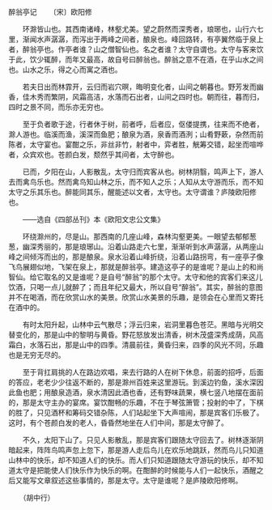 醉翁亭记
　　〔宋〕欧阳修 

　　环滁皆山也。其西南诸峰，林壑尤美。望之蔚然而深秀者，琅琊也，山行六七里，渐闻水声潺潺，而泻出于两峰之间者，酿泉也。峰回路转，有亭翼然临于泉上者，醉翁亭也。作亭者谁？山之僧智仙也。名之者谁？太守自谓也。太守与客来饮于此，饮少辄醉，而年又最高，故自号曰醉翁也。醉翁之意不在酒，在乎山水之间也。山水之乐，得之心而寓之酒也。

　　若夫日出而林霏开，云归而岩穴暝，晦明变化者，山间之朝暮也。野芳发而幽香，佳木秀而繁阴，风霜高洁，水落而石出者，山间之四时也。朝而往，暮而归，四时之景不同，而乐亦无穷也。

　　至于负者歌于途，行者休于树，前者呼，后者应，伛偻提携，往来而不绝者，滁人游也。临溪而渔，溪深而鱼肥；酿泉为酒，泉香而酒洌；山肴野蔌，杂然而前陈者，太守宴也。宴酣之乐，非丝非竹，射者中，弈者胜，觥筹交错，起坐而喧哗者，众宾欢也。苍颜白发，颓然乎其间者，太守醉也。

　　已而，夕阳在山，人影散乱，太守归而宾客从也。树林阴翳，鸣声上下，游人去而禽鸟乐也。然而禽鸟知山林之乐，而不知人之乐；人知从太守游而乐，而不知太守之乐其乐也。醉能同其乐，醒能述以文者，太守也。太守谓谁？庐陵欧阳修也。

　　——选自《四部丛刊》本《欧阳文忠公文集》　　

　　环绕滁州的，尽是山。那西南的几座山峰，森林沟壑更美。一眼望去郁郁葱葱，幽深秀丽的，那是琅琊山。沿着山路走六七里，渐渐听到水声潺潺，从两座山峰之间倾泻而出的，那是酿泉。泉水沿着山峰折绕，沿着山路拐弯，有一座亭子像飞鸟展翅似地，飞架在泉上，那就是醉翁亭。建造这亭子的是谁呢？是山上的和尚智仙。给它取名的又是谁呢？是自号“醉翁”的那个太守。太守和他的宾客们来这儿饮酒，只喝一点儿就醉了；而且年纪又最大，所以自号“醉翁”。其实，醉翁的意图并不在喝酒，而在欣赏山水的美景。欣赏山水美景的乐趣，是领会在心里而又寄托在酒中的。

　　有时太阳升起，山林中云气散尽；浮云归来，岩洞里暮色苍茫。黑暗与光明交替变化的，那是山中的黎明与黄昏。野花怒放发出清香，树木茂盛深秀成荫，风高霜白，水落石出，那是山中的四季。清晨前往，黄昏归来，四季的风光不同，乐趣也是无穷无尽的。

　　至于背扛肩挑的人在路边欢唱，来去行路的人在树下休息，前面的招呼，后面的答应，老老少少往返不断的，那是滁州百姓来这里游玩。到溪边钓鱼，溪水深因此鱼也肥；用酿泉造酒，泉水清因此酒也香，还有野味蔬果，横七竖八地摆在面前的，那是太守主办的宴席。宴饮酣畅的乐趣，不在于琴弦箫管；投射的中了，下棋的胜了，只见酒杯和筹码交错杂陈，人们站起坐下大声喧闹，那是宾客们乐极了。这时，有个苍颜白发的老人，昏昏然地坐在人们中间，那是太守醉了。

　　不久，太阳下山了。只见人影散乱，那是宾客们跟随太守回去了。树林逐渐阴暗起来，阵阵鸟鸣声忽上忽下，那是游人走后鸟儿在欢乐地跳跃，然而鸟儿只知道山林中的快乐，却不知道人们的快乐。而人们只知道跟随太守游玩的快乐，却不知道太守是把能使人们快乐作为快乐的啊。在酣醉的时候能与人们一起快乐，酒醒之后又能写文章叙述这些事情的，那是太守。太守是谁呢？是庐陵欧阳修啊。

　　（胡中行） 


